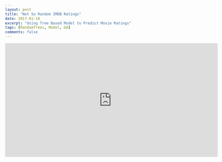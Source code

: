 ```yaml
---
layout: post
title: "Not So Random IMDB Ratings"
date: 2017-01-10
excerpt: "Using Tree Based Model to Predict Movie Ratings"
tags: [RandomTrees, Model, GA]
comments: false
---
```


<iframe src="
https://docs.google.com/presentation/d/1mQtxPTMltxGl86CNrmc74H2xTJRzZ-0ZD7YBXQ-F-08/embed?start=false&loop=false&delayms=3000" frameborder="0" width="700" height="375" allowfullscreen="true" mozallowfullscreen="true" webkitallowfullscreen="true"></iframe>